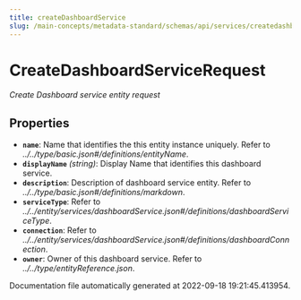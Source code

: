 ```yaml
---
title: createDashboardService
slug: /main-concepts/metadata-standard/schemas/api/services/createdashboardservice
---
```


# CreateDashboardServiceRequest

*Create Dashboard service entity request*

## Properties

- **`name`**: Name that identifies the this entity instance uniquely. Refer to *../../type/basic.json#/definitions/entityName*.
- **`displayName`** *(string)*: Display Name that identifies this dashboard service.
- **`description`**: Description of dashboard service entity. Refer to *../../type/basic.json#/definitions/markdown*.
- **`serviceType`**: Refer to *../../entity/services/dashboardService.json#/definitions/dashboardServiceType*.
- **`connection`**: Refer to *../../entity/services/dashboardService.json#/definitions/dashboardConnection*.
- **`owner`**: Owner of this dashboard service. Refer to *../../type/entityReference.json*.


Documentation file automatically generated at 2022-09-18 19:21:45.413954.
